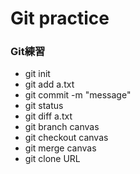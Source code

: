 # Git practice

### Git練習

- git init   
- git add a.txt
- git commit -m "message"
- git status
- git diff a.txt
- git branch canvas
- git checkout canvas
- git merge canvas
- git clone URL